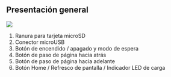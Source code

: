 ## Presentación general

![](http://static.energysistem.com/images/manuals/42535/56a73aafdcabb.jpg)

1. Ranura para tarjeta microSD
2. Conector microUSB
3. Botón de encendido / apagado y modo de espera
4. Botón de paso de página hacia atrás
5. Botón de paso de página hacia adelante
6. Botón Home / Refresco de pantalla / Indicador LED de carga


